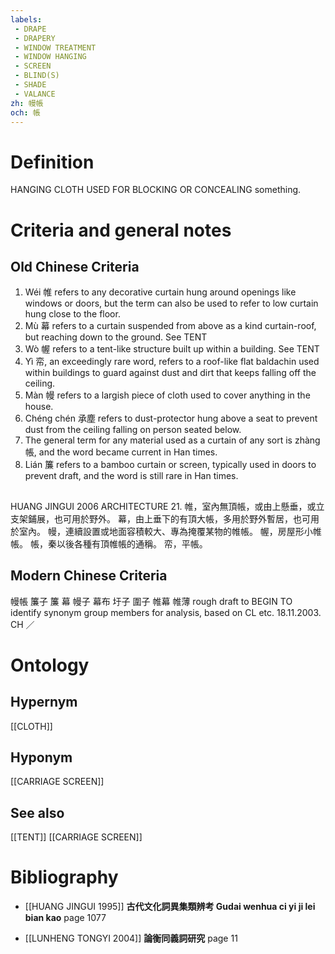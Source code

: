 ```yaml
---
labels: 
 - DRAPE
 - DRAPERY
 - WINDOW TREATMENT
 - WINDOW HANGING
 - SCREEN
 - BLIND(S)
 - SHADE
 - VALANCE
zh: 幔帳
och: 帳
---
```


# Definition
HANGING CLOTH USED FOR BLOCKING OR CONCEALING something.
# Criteria and general notes
## Old Chinese Criteria
1. Wéi 帷 refers to any decorative curtain hung around openings like windows or doors, but the term can also be used to refer to low curtain hung close to the floor.
2. Mù 幕 refers to a curtain suspended from above as a kind curtain-roof, but reaching down to the ground. See TENT
3. Wò 幄 refers to a tent-like structure built up within a building. See TENT
4. Yì 帟, an exceedingly rare word, refers to a roof-like flat baldachin used within buildings to guard against dust and dirt that keeps falling off the ceiling.
5. Màn 幔 refers to a largish piece of cloth used to cover anything in the house.
6. Chéng chén 承塵 refers to dust-protector hung above a seat to prevent dust from the ceiling falling on person seated below.
7. The general term for any material used as a curtain of any sort is zhàng 帳, and the word became current in Han times.
8. Lián 簾 refers to a bamboo curtain or screen, typically used in doors to prevent draft, and the word is still rare in Han times.
## 
HUANG JINGUI 2006 ARCHITECTURE 21.
帷，室內無頂帳，或由上懸垂，或立支架鋪展，也可用於野外。
幕，由上垂下的有頂大帳，多用於野外暫居，也可用於室內。
幔，連續設置或地面容積較大、專為掩覆某物的帷帳。
幄，房屋形小帷帳。
帳，秦以後各種有頂帷帳的通稱。
帟，平帳。
## Modern Chinese Criteria
幔帳
簾子
簾
幕
幔子
幕布
圩子
圍子
帷幕
帷薄
rough draft to BEGIN TO identify synonym group members for analysis, based on CL etc. 18.11.2003. CH ／
# Ontology

## Hypernym
[[CLOTH]]
## Hyponym
[[CARRIAGE SCREEN]]
## See also
[[TENT]]
[[CARRIAGE SCREEN]]
# Bibliography
- [[HUANG JINGUI 1995]]
**古代文化詞異集類辨考 Gudai wenhua ci yi ji lei bian kao** page 1077

- [[LUNHENG TONGYI 2004]]
**論衡同義詞研究** page 11
